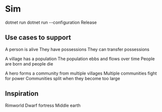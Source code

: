 # Sim

dotnet run
dotnet run --configuration Release

## Use cases to support

A person is alive
They have possessions
They can transfer possessions

A village has a population
The population ebbs and flows over time
People are born and people die

A hero forms a community from multiple villages
Multiple communities fight for power
Communities split when they become too large

## Inspiration

Rimworld
Dwarf fortress
Middle earth

